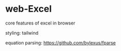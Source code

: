 # web-Excel

core features of excel in browser


styling:
tailwind 

equation parsing:
https://github.com/bylexus/fparse
